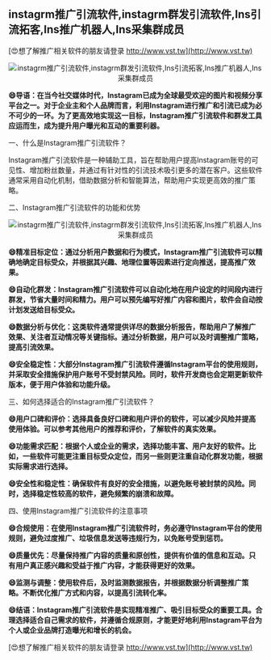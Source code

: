 ## **instagrm推广引流软件,instagrm群发引流软件,Ins引流拓客,Ins推广机器人,Ins采集群成员**

[😍想了解推广相关软件的朋友请登录 http://www.vst.tw](http://www.vst.tw)

 <center><img src="https://vst.tw/MP4/tuiguang/png/3.png" alt="instagrm推广引流软件,instagrm群发引流软件,Ins引流拓客,Ins推广机器人,Ins采集群成员"></center>

**😄导语：在当今社交媒体时代，Instagram已成为全球最受欢迎的图片和视频分享平台之一。对于企业主和个人品牌而言，利用Instagram进行推广和引流已成为必不可少的一环。为了更高效地实现这一目标，Instagram推广引流软件和群发工具应运而生，成为提升用户曝光和互动的重要利器。**

一、什么是Instagram推广引流软件？

Instagram推广引流软件是一种辅助工具，旨在帮助用户提高Instagram账号的可见性、增加粉丝数量，并通过有针对性的引流技术吸引更多的潜在客户。这些软件通常采用自动化机制，借助数据分析和智能算法，帮助用户实现更高效的推广策略。

二、Instagram推广引流软件的功能和优势

 <center><img src="https://vst.tw/MP4/tuiguang/png/1.png" alt="instagrm推广引流软件,instagrm群发引流软件,Ins引流拓客,Ins推广机器人,Ins采集群成员"></center>

**😄精准目标定位：通过分析用户数据和行为模式，Instagram推广引流软件可以精确地确定目标受众，并根据其兴趣、地理位置等因素进行定向推送，提高推广效果。**

**😄自动化群发：Instagram推广引流软件可以自动化地在用户设定的时间段内进行群发，节省大量时间和精力。用户可以预先编写好推广内容和图片，软件会自动按计划发送给目标受众。**

**😄数据分析与优化：这类软件通常提供详尽的数据分析报告，帮助用户了解推广效果、关注者互动情况等关键指标。通过分析数据，用户可以及时调整推广策略，提高引流效果。**

**😄安全稳定性：大部分Instagram推广引流软件遵循Instagram平台的使用规则，并采取安全措施保护用户账号不受封禁风险。同时，软件开发商也会定期更新软件版本，便于用户体验和功能升级。**

三、如何选择适合的Instagram推广引流软件？

**😄用户口碑和评价：选择具备良好口碑和用户评价的软件，可以减少风险并提高使用体验。可以参考其他用户的推荐和评价，了解软件的真实效果。**

**😄功能需求匹配：根据个人或企业的需求，选择功能丰富、用户友好的软件。比如，一些软件可能更注重目标受众定位，而另一些则更注重自动化群发功能，根据实际需求进行选择。**

**😄安全性和稳定性：确保软件有良好的安全措施，以避免账号被封禁的风险。同时，选择稳定性较高的软件，避免频繁的崩溃和故障。**

四、使用Instagram推广引流软件的注意事项

**😄合规使用：在使用Instagram推广引流软件时，务必遵守Instagram平台的使用规则，避免过度推广、垃圾信息发送等违规行为，以免账号受到惩罚。**

**😄质量优先：尽量保持推广内容的质量和原创性，提供有价值的信息和互动。只有用户真正感兴趣和受益于推广内容，才能获得更好的效果。**

**😄监测与调整：使用软件后，及时监测数据报告，并根据数据分析调整推广策略。不断优化推广方式和内容，以提高引流转化率。**

**😄结语：Instagram推广引流软件是实现精准推广、吸引目标受众的重要工具。合理选择适合自己需求的软件，并遵循合规原则，才能更好地利用Instagram平台为个人或企业品牌打造曝光和增长的机会。**

[😍想了解推广相关软件的朋友请登录 http://www.vst.tw](http://www.vst.tw)



